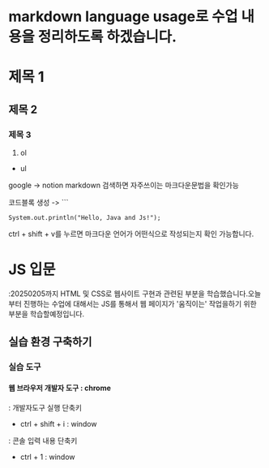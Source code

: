 # markdown language usage로 수업 내용을 정리하도록 하겠습니다.

# 제목 1
## 제목 2
### 제목 3

1. ol
- ul

google -> notion markdown 검색하면 자주쓰이는 마크다운문법을 확인가능 

코드블록 생성 -> ```
```
System.out.println("Hello, Java and Js!");
```
ctrl + shift + v를 누르면 마크다운 언어가 어떤식으로 작성되는지 확인 가능합니다.

# JS 입문

:20250205까지 HTML 및 CSS로 웹사이트 구현과 관련된 부분을 학습했습니다.오늘부터 진행하는 수업에 대해서는 JS를 통해서 웹 페이지가 '움직이는' 작업을하기 위한 부분을 학습할예정입니다.

## 실습 환경 구축하기
### 실습 도구
#### 웹 브라우저 개발자 도구 : chrome
: 개발자도구 실행 단축키
- ctrl + shift + i : window

: 콘솔 입력 내용 단축키
- ctrl + 1 : window